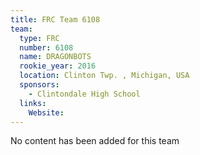 ```yaml
---
title: FRC Team 6108
team:
  type: FRC
  number: 6108
  name: DRAGONBOTS
  rookie_year: 2016
  location: Clinton Twp. , Michigan, USA
  sponsors:
    - Clintondale High School
  links:
    Website: 
---
```

No content has been added for this team